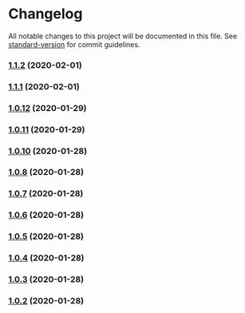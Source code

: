 # Changelog

All notable changes to this project will be documented in this file. See [standard-version](https://github.com/conventional-changelog/standard-version) for commit guidelines.

### [1.1.2](https://github.com/aboudicheng/use-optimistic-reducer/compare/v1.1.1...v1.1.2) (2020-02-01)

### [1.1.1](https://github.com/aboudicheng/use-optimistic-reducer/compare/v1.1.0...v1.1.1) (2020-02-01)

### [1.0.12](https://github.com/aboudicheng/use-optimistic-reducer/compare/v1.0.11...v1.0.12) (2020-01-29)

### [1.0.11](https://github.com/aboudicheng/use-optimistic-reducer/compare/v1.0.10...v1.0.11) (2020-01-29)

### [1.0.10](https://github.com/aboudicheng/use-optimistic-reducer/compare/v1.0.9...v1.0.10) (2020-01-28)

### [1.0.8](https://github.com/aboudicheng/use-optimistic-reducer/compare/v1.0.7...v1.0.8) (2020-01-28)

### [1.0.7](https://github.com/aboudicheng/use-optimistic-reducer/compare/v1.0.6...v1.0.7) (2020-01-28)

### [1.0.6](https://github.com/aboudicheng/use-optimistic-reducer/compare/v1.0.5...v1.0.6) (2020-01-28)

### [1.0.5](https://github.com/aboudicheng/use-optimistic-reducer/compare/v1.0.4...v1.0.5) (2020-01-28)

### [1.0.4](https://github.com/aboudicheng/use-optimistic-reducer/compare/v1.0.3...v1.0.4) (2020-01-28)

### [1.0.3](https://github.com/aboudicheng/use-optimistic-reducer/compare/v1.0.2...v1.0.3) (2020-01-28)

### [1.0.2](https://github.com/aboudicheng/use-optimistic-reducer/compare/v1.0.1...v1.0.2) (2020-01-28)
